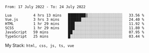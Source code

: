 <!--START_SECTION:waka-->

```text
From: 17 July 2022 - To: 24 July 2022

Lua          4 hrs 13 mins   ████████▒░░░░░░░░░░░░░░░░   33.56 %
Vue.js       3 hrs 3 mins    ██████░░░░░░░░░░░░░░░░░░░   24.40 %
HTML         1 hr 29 mins    ███░░░░░░░░░░░░░░░░░░░░░░   11.92 %
SCSS         1 hr 29 mins    ███░░░░░░░░░░░░░░░░░░░░░░   11.80 %
JavaScript   59 mins         ██░░░░░░░░░░░░░░░░░░░░░░░   07.95 %
TypeScript   25 mins         █░░░░░░░░░░░░░░░░░░░░░░░░   03.44 %
```

<!--END_SECTION:waka-->
My Stack: `html, css, js, ts, vue`
